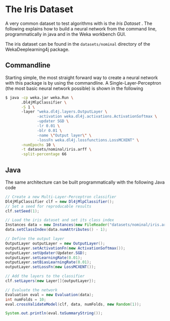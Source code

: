 # The Iris Dataset
A very common dataset to test algorithms with is the _Iris Dataset_ . The following explains how to build a neural network from the command line, programmatically in java and in the Weka workbench GUI.

The iris dataset can be found in the `datasets/nominal` directory of the WekaDeeplearning4j package.
## Commandline
Starting simple, the most straight forward way to create a neural network with this package is by using the commandline. A Single-Layer-Perceptron (the most basic neural network possible) is shown in the following
```bash
$ java -cp weka.jar weka.Run \
       .Dl4jMlpClassifier \
       -S 1 \ 
       -layer "weka.dl4j.layers.OutputLayer \
              -activation weka.dl4j.activations.ActivationSoftmax \
              -updater SGD \
              -lr 0.01 \
              -blr 0.01 \
              -name \"Output layer\" \
              -lossFn weka.dl4j.lossfunctions.LossMCXENT" \
       -numEpochs 10 \
       -t datasets/nominal/iris.arff \
       -split-percentage 66
```


## Java
The same architecture can be built programmatically with the following Java code

```java
// Create a new Multi-Layer-Perceptron classifier
Dl4jMlpClassifier clf = new Dl4jMlpClassifier();
// Set a seed for reproducable results
clf.setSeed(1);

// Load the iris dataset and set its class index
Instances data = new Instances(new FileReader("datasets/nominal/iris.arff"));
data.setClassIndex(data.numAttributes() - 1);

// Define the output layer
OutputLayer outputLayer = new OutputLayer();
outputLayer.setActivationFn(new ActivationSoftmax());
outputLayer.setUpdater(Updater.SGD);
outputLayer.setLearningRate(0.01);
outputLayer.setBiasLearningRate(0.01);
outputLayer.setLossFn(new LossMCXENT());

// Add the layers to the classifier
clf.setLayers(new Layer[]{outputLayer});

// Evaluate the network
Evaluation eval = new Evaluation(data);
int numFolds = 10;
eval.crossValidateModel(clf, data, numFolds, new Random(1));

System.out.println(eval.toSummaryString());
```


